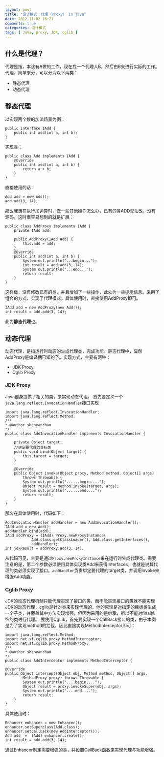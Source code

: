 ```yaml
---
layout: post
title: "设计模式：代理（Proxy） in java"
date: 2012-11-02 16:21
comments: true
categories: 设计模式
tags: [ Java, proxy, JDK, cglib ]
---
```

## 什么是代理？
代理是指，本该有A做的工作，现在找一个代理人B，然后由B来进行实际的工作。
代理，简单来分，可以分为以下两类：

* 静态代理
* 动态代理
<!--more-->

## 静态代理
以实现两个数的加法场景为例：

	public interface IAdd {
		public int add(int a, int b);
	}
实现类：

	public class Add implements IAdd {
		@Override
		public int add(int a, int b) {
			return a + b;
		}
	}
直接使用的话：

	Add add = new Add();
	add.add(3, 14);
那么我想在执行加运算时，做一些其他操作怎么办，已有的类ADD无法改，没有源码。这时很容易想到的就是扩展：

	public class AddProxy implements IAdd {
		private IAdd add;

		public AddProxy(IAdd add) {
			this.add = add;
		}
		@Override
		public int add(int a, int b) {
			System.out.println("...begin...");
			int result = add.add(3, 14);
			System.out.println("...end...");
			return result;
		}
	}
这样做，没有修改已有的类，并且增加了一些操作，此处为一些提示信息。采用了组合的方式，实现了代理模式。具体使用时，直接使用AddProxy即可。

	IAdd add = new AddProxy(new Add());
	int result = add.add(3, 14);
此为**静态代理**也。
## 动态代理
动态代理，是指运行时动态的生成代理类，完成功能。静态代理中，显然AddProxy是编译期已知的了。实现方式，主要有两种：

* JDK Proxy
* Cglib Proxy

### JDK Proxy
Java自身提供了相关的类，来实现动态代理。
首先要定义一个`java.lang.reflect.InvocationHandler`接口实现

	import java.lang.reflect.InvocationHandler;
	import java.lang.reflect.Method;
	/**
 	* @author shenyanchao
 	*/
	public class AddInvocationHandler implements InvocationHandler {

		private Object target;
		//绑定要代理的目标类
		public void bind(Object target) {
			this.target = target;
		}

		@Override
		public Object invoke(Object proxy, Method method, Object[] args)
			throws Throwable {
			System.out.println("......begin....");
			Object result = method.invoke(target, args);
			System.out.println("......end....");
			return result;
		}
	}
那么在具体使用时，代码如下：

	AddInvocationHandler addHandler = new AddInvocationHandler();
	IAdd add = new Add();
	addHandler.bind(add);
	IAdd addProxy = (IAdd) Proxy.newProxyInstance(
				Add.class.getClassLoader(), Add.class.getInterfaces(),
				addHandler);
	int jdkResult = addProxy.add(3, 14);
从代码可见，主要是通过`Proxy.newProxyInstance`来在运行时生成代理类。需要注意的是，第二个参数必须使用具体实现类Add来获得interfaces，也就是说其代理的类必须实现了接口。`addHandler`负责绑定要代理的target类，并调用invoke来增强Add功能。
### Cglib Proxy
JDK的动态代理机制只能代理实现了接口的类，而不能实现接口的类就不能实现JDK的动态代理，cglib是针对类来实现代理的，他的原理是对指定的目标类生成一个子类，并覆盖其中方法实现增强，但因为采用的是继承，所以不能对final修饰的类进行代理。
要使用CgLib，首先要实现一个CallBack接口的类，由于本例是为了实现method的拦截，因此直接实现MethodInterceptor即可：

	import java.lang.reflect.Method;
	import net.sf.cglib.proxy.MethodInterceptor;
	import net.sf.cglib.proxy.MethodProxy;
	/**
 	* @author shenyanchao
 	*/
	public class AddInterceptor implements MethodInterceptor {

	@Override
	public Object intercept(Object obj, Method method, Object[] args,
			MethodProxy proxy) throws Throwable {
			System.out.println("....begin....");
			Object result = proxy.invokeSuper(obj, args);
			System.out.println("....end....");
			return result;
		}
	}
具体使用时：

	Enhancer enhancer = new Enhancer();
	enhancer.setSuperclass(Add.class);
	enhancer.setCallback(new AddInterceptor());
	Add add  =  (Add) enhancer.create();
	int result = add.add(3, 14);
通过Enhancer制定需要增强的类，并设置CallBack函数来实现代理与功能增强。

